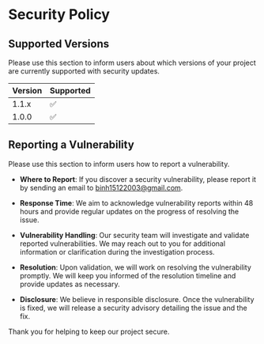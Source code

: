 # Security Policy

## Supported Versions

Please use this section to inform users about which versions of your project are currently supported with security updates.

| Version | Supported          |
| ------- | ------------------ |
| 1.1.x   | :white_check_mark: |
| 1.0.0   | :white_check_mark: |

## Reporting a Vulnerability

Please use this section to inform users how to report a vulnerability.

- **Where to Report**: If you discover a security vulnerability, please report it by sending an email to [binh15122003@gmail.com](mailto:binh15122003@gmail.com). 

- **Response Time**: We aim to acknowledge vulnerability reports within 48 hours and provide regular updates on the progress of resolving the issue.

- **Vulnerability Handling**: Our security team will investigate and validate reported vulnerabilities. We may reach out to you for additional information or clarification during the investigation process.

- **Resolution**: Upon validation, we will work on resolving the vulnerability promptly. We will keep you informed of the resolution timeline and provide updates as necessary.

- **Disclosure**: We believe in responsible disclosure. Once the vulnerability is fixed, we will release a security advisory detailing the issue and the fix.

Thank you for helping to keep our project secure.
